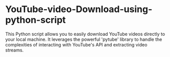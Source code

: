 # YouTube-video-Download-using-python-script
This Python script allows you to easily download YouTube videos directly to your local machine. It leverages the powerful 'pytube' library to handle the complexities of interacting with YouTube's API and extracting video streams.
